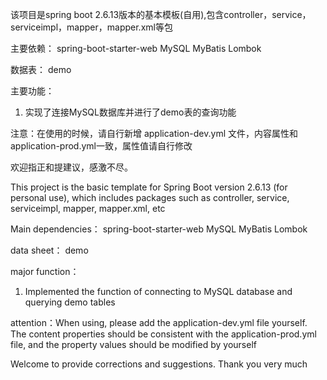 该项目是spring boot 2.6.13版本的基本模板(自用),包含controller，service，serviceimpl，mapper，mapper.xml等包

主要依赖：
spring-boot-starter-web
MySQL
MyBatis
Lombok

数据表：
demo

主要功能：
1. 实现了连接MySQL数据库并进行了demo表的查询功能

注意：在使用的时候，请自行新增 application-dev.yml 文件，内容属性和 application-prod.yml一致，属性值请自行修改

欢迎指正和提建议，感激不尽。



This project is the basic template for Spring Boot version 2.6.13 (for personal use), which includes packages such as controller, service, serviceimpl, mapper, mapper.xml, etc

Main dependencies：
spring-boot-starter-web
MySQL
MyBatis
Lombok

data sheet：
demo

major function：
1. Implemented the function of connecting to MySQL database and querying demo tables

attention：When using, please add the application-dev.yml file yourself. The content properties should be consistent with the application-prod.yml file, and the property values should be modified by yourself

Welcome to provide corrections and suggestions. Thank you very much
